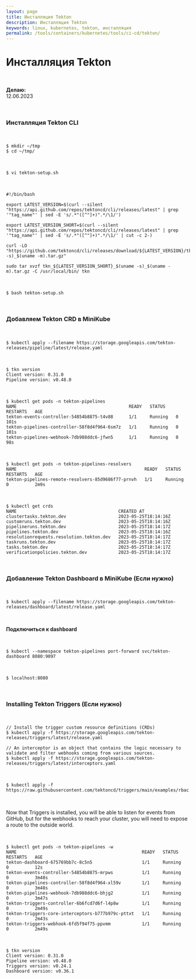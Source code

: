 ```yaml
---
layout: page
title: Инсталляция Tekton
description: Инсталляция Tekton
keywords: linux, kubernetes, tekton, инсталляция
permalink: /tools/containers/kubernetes/tools/ci-cd/tekton/
---
```


# Инсталляция Tekton

<br/>

**Делаю:**  
12.06.2023

<br/>

### Инсталляция Tekton CLI

<br/>

```
$ mkdir ~/tmp
$ cd ~/tmp/
```

<br/>

```
$ vi tekton-setup.sh
```

<br/>

```
#!/bin/bash

export LATEST_VERSION=$(curl --silent "https://api.github.com/repos/tektoncd/cli/releases/latest" | grep '"tag_name"' | sed -E 's/.*"([^"]+)".*/\1/')

export LATEST_VERSION_SHORT=$(curl --silent "https://api.github.com/repos/tektoncd/cli/releases/latest" | grep '"tag_name"' | sed -E 's/.*"([^"]+)".*/\1/' | cut -c 2-)

curl -LO "https://github.com/tektoncd/cli/releases/download/${LATEST_VERSION}/tkn_${LATEST_VERSION_SHORT}_$(uname -s)_$(uname -m).tar.gz"

sudo tar xvzf tkn_${LATEST_VERSION_SHORT}_$(uname -s)_$(uname -m).tar.gz -C /usr/local/bin/ tkn
```

<br/>

```
$ bash tekton-setup.sh
```

<br/>

### Добавляем Tekton CRD в MiniKube

<br/>

```
$ kubectl apply --filename https://storage.googleapis.com/tekton-releases/pipeline/latest/release.yaml
```

<br/>

```
$ tkn version
Client version: 0.31.0
Pipeline version: v0.48.0
```

<br/>

```
$ kubectl get pods -n tekton-pipelines
NAME                                           READY   STATUS    RESTARTS   AGE
tekton-events-controller-54854b8875-t4v88      1/1     Running   0          101s
tekton-pipelines-controller-58f8d4f964-6sm7z   1/1     Running   0          101s
tekton-pipelines-webhook-7db988ddc6-jfwn5      1/1     Running   0          98s
```

<br/>

```
$ kubectl get pods -n tekton-pipelines-resolvers
NAME                                                 READY   STATUS    RESTARTS   AGE
tekton-pipelines-remote-resolvers-85d9686f77-prnvh   1/1     Running   0          2m9s
```

<br/>

```
$ kubectl get crds
NAME                                       CREATED AT
clustertasks.tekton.dev                    2023-05-25T18:14:16Z
customruns.tekton.dev                      2023-05-25T18:14:16Z
pipelineruns.tekton.dev                    2023-05-25T18:14:17Z
pipelines.tekton.dev                       2023-05-25T18:14:16Z
resolutionrequests.resolution.tekton.dev   2023-05-25T18:14:17Z
taskruns.tekton.dev                        2023-05-25T18:14:17Z
tasks.tekton.dev                           2023-05-25T18:14:17Z
verificationpolicies.tekton.dev            2023-05-25T18:14:17Z
```

<br/>

### Добавление Tekton Dashboard в MiniKube (Если нужно)

<br/>

```
$ kubectl apply --filename https://storage.googleapis.com/tekton-releases/dashboard/latest/release.yaml
```

<br/>

**Подключиться к dashboard**

<br/>

```
$ kubectl --namespace tekton-pipelines port-forward svc/tekton-dashboard 8080:9097
```

<br/>

```
$ localhost:8080
```

<br/>

### Installing Tekton Triggers (Если нужно)

<br/>

```
// Install the trigger custom resource definitions (CRDs)
$ kubectl apply -f https://storage.googleapis.com/tekton-releases/triggers/latest/release.yaml

// An interceptor is an object that contains the logic necessary to validate and filter webhooks coming from various sources.
$ kubectl apply -f https://storage.googleapis.com/tekton-releases/triggers/latest/interceptors.yaml
```

<br/>

```
$ kubectl apply -f https://raw.githubusercontent.com/tektoncd/triggers/main/examples/rbac.yaml
```

<br/>

Now that Triggers is installed, you will be able to listen for events from GitHub, but for the webhooks to reach your cluster, you will need to expose a route to the outside world.

<br/>

```
$ kubectl get pods -n tekton-pipelines -w
NAME                                                READY   STATUS    RESTARTS   AGE
tekton-dashboard-675769bb7c-8c5n5                   1/1     Running   0          12s
tekton-events-controller-54854b8875-mrpws           1/1     Running   0          3m48s
tekton-pipelines-controller-58f8d4f964-xl59v        1/1     Running   0          3m48s
tekton-pipelines-webhook-7db988ddc6-bhjg2           1/1     Running   0          3m47s
tekton-triggers-controller-6b6fcd7d6f-l4p8w         1/1     Running   0          2m49s
tekton-triggers-core-interceptors-b777b979c-pttxt   1/1     Running   0          2m43s
tekton-triggers-webhook-6fd5f94f75-ppvmm            1/1     Running   0          2m49s
```

<br/>

```
$ tkn version
Client version: 0.31.0
Pipeline version: v0.48.0
Triggers version: v0.24.1
Dashboard version: v0.36.1
```
